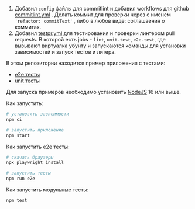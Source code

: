 1. Добавил `config` файлы для commitlint и добавил workflows для github [commitlint.yml](https://github.com/AparinAA/unit-demo-cra/blob/dev1/.github/workflows/commitlint.yml) . Делать коммит для проверки через с именем `'refactor: commitText'` , либо в любов виде: соглашаения о коммитах.
2. Добавил [testpr.yml](https://github.com/AparinAA/unit-demo-cra/blob/dev1/.github/workflows/testpr.yml) для тестирования и проверки линтером pull requests. В которой есть jobs - `lint`, `unit-test`, `e2e-test`, где вызывают виртуалка убунту и запускаются команды для установки зависимостей и запуск тестов и литера.

В этом репозитории находится пример приложения с тестами:

-   [e2e тесты](e2e/example.spec.ts)
-   [unit тесты](src/example.test.tsx)

Для запуска примеров необходимо установить [NodeJS](https://nodejs.org/en/download/) 16 или выше.

Как запустить:

```sh
# установить зависимости
npm ci

# запустить приложение
npm start
```

Как запустить e2e тесты:

```sh
# скачать браузеры
npx playwright install

# запустить тесты
npm run e2e
```

Как запустить модульные тесты:

```sh
npm test
```
